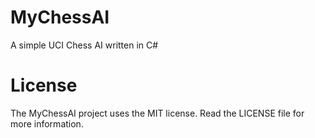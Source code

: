 # MyChessAI
 A simple UCI Chess AI written in C#

# License
The MyChessAI project uses the MIT license. Read the LICENSE file for more information.
